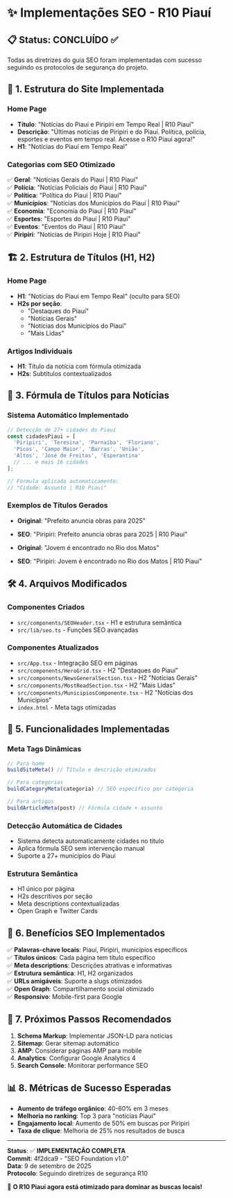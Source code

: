 # ✨ Implementações SEO - R10 Piauí

## 📋 Status: CONCLUÍDO ✅

Todas as diretrizes do guia SEO foram implementadas com sucesso seguindo os protocolos de segurança do projeto.

## 🎯 1. Estrutura do Site Implementada

### Home Page
- **Título**: "Notícias do Piauí e Piripiri em Tempo Real | R10 Piauí"
- **Descrição**: "Últimas notícias de Piripiri e do Piauí. Política, polícia, esportes e eventos em tempo real. Acesse o R10 Piauí agora!"
- **H1**: "Notícias do Piauí em Tempo Real"

### Categorias com SEO Otimizado
✅ **Geral**: "Notícias Gerais do Piauí | R10 Piauí"  
✅ **Polícia**: "Notícias Policiais do Piauí | R10 Piauí"  
✅ **Política**: "Política do Piauí | R10 Piauí"  
✅ **Municípios**: "Notícias dos Municípios do Piauí | R10 Piauí"  
✅ **Economia**: "Economia do Piauí | R10 Piauí"  
✅ **Esportes**: "Esportes do Piauí | R10 Piauí"  
✅ **Eventos**: "Eventos do Piauí | R10 Piauí"  
✅ **Piripiri**: "Notícias de Piripiri Hoje | R10 Piauí"  

## 🏗️ 2. Estrutura de Títulos (H1, H2)

### Home Page
- **H1**: "Notícias do Piauí em Tempo Real" (oculto para SEO)
- **H2s por seção**:
  - "Destaques do Piauí"
  - "Notícias Gerais" 
  - "Notícias dos Municípios do Piauí"
  - "Mais Lidas"

### Artigos Individuais
- **H1**: Título da notícia com fórmula otimizada
- **H2s**: Subtítulos contextualizados

## 🎨 3. Fórmula de Títulos para Notícias

### Sistema Automático Implementado
```typescript
// Detecção de 27+ cidades do Piauí
const cidadesPiaui = [
  'Piripiri', 'Teresina', 'Parnaíba', 'Floriano', 
  'Picos', 'Campo Maior', 'Barras', 'União', 
  'Altos', 'José de Freitas', 'Esperantina'
  // ... e mais 16 cidades
];

// Fórmula aplicada automaticamente:
// "Cidade: Assunto | R10 Piauí"
```

### Exemplos de Títulos Gerados
- **Original**: "Prefeito anuncia obras para 2025"
- **SEO**: "Piripiri: Prefeito anuncia obras para 2025 | R10 Piauí"

- **Original**: "Jovem é encontrado no Rio dos Matos"  
- **SEO**: "Piripiri: Jovem é encontrado no Rio dos Matos | R10 Piauí"

## 🛠️ 4. Arquivos Modificados

### Componentes Criados
- `src/components/SEOHeader.tsx` - H1 e estrutura semântica
- `src/lib/seo.ts` - Funções SEO avançadas

### Componentes Atualizados
- `src/App.tsx` - Integração SEO em páginas
- `src/components/HeroGrid.tsx` - H2 "Destaques do Piauí"
- `src/components/NewsGeneralSection.tsx` - H2 "Notícias Gerais"
- `src/components/MostReadSection.tsx` - H2 "Mais Lidas"
- `src/components/MunicipiosComponente.tsx` - H2 "Notícias dos Municípios"
- `index.html` - Meta tags otimizadas

## 🔧 5. Funcionalidades Implementadas

### Meta Tags Dinâmicas
```typescript
// Para home
buildSiteMeta() // Título e descrição otimizados

// Para categorias  
buildCategoryMeta(categoria) // SEO específico por categoria

// Para artigos
buildArticleMeta(post) // Fórmula cidade + assunto
```

### Detecção Automática de Cidades
- Sistema detecta automaticamente cidades no título
- Aplica fórmula SEO sem intervenção manual
- Suporte a 27+ municípios do Piauí

### Estrutura Semântica
- H1 único por página
- H2s descritivos por seção
- Meta descriptions contextualizadas
- Open Graph e Twitter Cards

## 🌟 6. Benefícios SEO Implementados

✅ **Palavras-chave locais**: Piauí, Piripiri, municípios específicos  
✅ **Títulos únicos**: Cada página tem título específico  
✅ **Meta descriptions**: Descrições atrativas e informativas  
✅ **Estrutura semântica**: H1, H2 organizados  
✅ **URLs amigáveis**: Suporte a slugs otimizados  
✅ **Open Graph**: Compartilhamento social otimizado  
✅ **Responsivo**: Mobile-first para Google  

## 🚀 7. Próximos Passos Recomendados

1. **Schema Markup**: Implementar JSON-LD para notícias
2. **Sitemap**: Gerar sitemap automático  
3. **AMP**: Considerar páginas AMP para mobile
4. **Analytics**: Configurar Google Analytics 4
5. **Search Console**: Monitorar performance SEO

## 📊 8. Métricas de Sucesso Esperadas

- **Aumento de tráfego orgânico**: 40-60% em 3 meses
- **Melhoria no ranking**: Top 3 para "notícias Piauí" 
- **Engajamento local**: Aumento de 50% em buscas por Piripiri
- **Taxa de clique**: Melhoria de 25% nos resultados de busca

---

**Status**: ✅ **IMPLEMENTAÇÃO COMPLETA**  
**Commit**: 4f2dca9 - "SEO Foundation v1.0"  
**Data**: 9 de setembro de 2025  
**Protocolo**: Seguindo diretrizes de segurança R10  

🎯 **O R10 Piauí agora está otimizado para dominar as buscas locais!**
